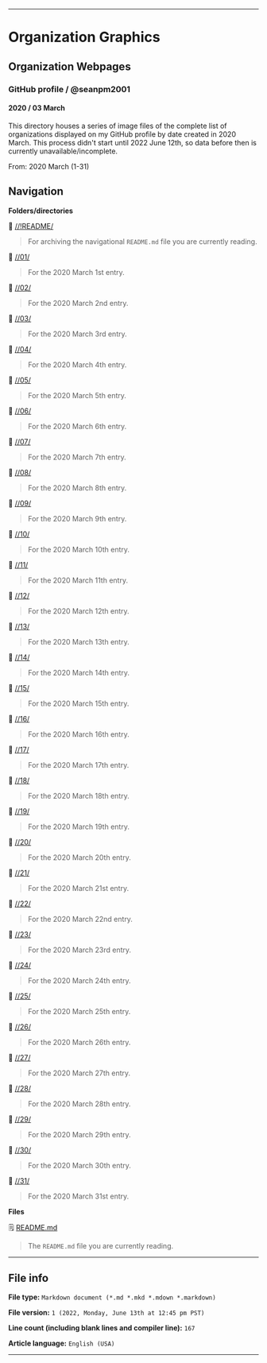 
***

# Organization Graphics

## Organization Webpages

### GitHub profile / @seanpm2001

#### 2020 / 03 March

This directory houses a series of image files of the complete list of organizations displayed on my GitHub profile by date created in 2020 March. This process didn't start until 2022 June 12th, so data before then is currently unavailable/incomplete.

From: 2020 March (1-31)

## Navigation

**Folders/directories**

📁 [//!README/](/OrganizationGraphics/Organization_webpages/GitHub_Profile/@seanpm2001/2020/03_March/!README/)

> For archiving the navigational `README.md` file you are currently reading.

📁 [//01/](/OrganizationGraphics/Organization_webpages/GitHub_Profile/@seanpm2001/2020/03_March/01/)

> For the 2020 March 1st entry.

📁 [//02/](/OrganizationGraphics/Organization_webpages/GitHub_Profile/@seanpm2001/2020/03_March/02/)

> For the 2020 March 2nd entry.

📁 [//03/](/OrganizationGraphics/Organization_webpages/GitHub_Profile/@seanpm2001/2020/03_March/03/)

> For the 2020 March 3rd entry.

📁 [//04/](/OrganizationGraphics/Organization_webpages/GitHub_Profile/@seanpm2001/2020/03_March/04/)

> For the 2020 March 4th entry.

📁 [//05/](/OrganizationGraphics/Organization_webpages/GitHub_Profile/@seanpm2001/2020/03_March/05/)

> For the 2020 March 5th entry.

📁 [//06/](/OrganizationGraphics/Organization_webpages/GitHub_Profile/@seanpm2001/2020/03_March/06/)

> For the 2020 March 6th entry.

📁 [//07/](/OrganizationGraphics/Organization_webpages/GitHub_Profile/@seanpm2001/2020/03_March/07/)

> For the 2020 March 7th entry.

📁 [//08/](/OrganizationGraphics/Organization_webpages/GitHub_Profile/@seanpm2001/2020/03_March/08/)

> For the 2020 March 8th entry.

📁 [//09/](/OrganizationGraphics/Organization_webpages/GitHub_Profile/@seanpm2001/2020/03_March/09/)

> For the 2020 March 9th entry.

📁 [//10/](/OrganizationGraphics/Organization_webpages/GitHub_Profile/@seanpm2001/2020/03_March/10/)

> For the 2020 March 10th entry.

📁 [//11/](/OrganizationGraphics/Organization_webpages/GitHub_Profile/@seanpm2001/2020/03_March/11/)

> For the 2020 March 11th entry.

📁 [//12/](/OrganizationGraphics/Organization_webpages/GitHub_Profile/@seanpm2001/2020/03_March/12/)

> For the 2020 March 12th entry.

📁 [//13/](/OrganizationGraphics/Organization_webpages/GitHub_Profile/@seanpm2001/2020/03_March/13/)

> For the 2020 March 13th entry.

📁 [//14/](/OrganizationGraphics/Organization_webpages/GitHub_Profile/@seanpm2001/2020/03_March/14/)

> For the 2020 March 14th entry.

📁 [//15/](/OrganizationGraphics/Organization_webpages/GitHub_Profile/@seanpm2001/2020/03_March/15/)

> For the 2020 March 15th entry.

📁 [//16/](/OrganizationGraphics/Organization_webpages/GitHub_Profile/@seanpm2001/2020/03_March/16/)

> For the 2020 March 16th entry.

📁 [//17/](/OrganizationGraphics/Organization_webpages/GitHub_Profile/@seanpm2001/2020/03_March/17/)

> For the 2020 March 17th entry.

📁 [//18/](/OrganizationGraphics/Organization_webpages/GitHub_Profile/@seanpm2001/2020/03_March/18/)

> For the 2020 March 18th entry.

📁 [//19/](/OrganizationGraphics/Organization_webpages/GitHub_Profile/@seanpm2001/2020/03_March/19/)

> For the 2020 March 19th entry.

📁 [//20/](/OrganizationGraphics/Organization_webpages/GitHub_Profile/@seanpm2001/2020/03_March/20/)

> For the 2020 March 20th entry.

📁 [//21/](/OrganizationGraphics/Organization_webpages/GitHub_Profile/@seanpm2001/2020/03_March/21/)

> For the 2020 March 21st entry.

📁 [//22/](/OrganizationGraphics/Organization_webpages/GitHub_Profile/@seanpm2001/2020/03_March/22/)

> For the 2020 March 22nd entry.

📁 [//23/](/OrganizationGraphics/Organization_webpages/GitHub_Profile/@seanpm2001/2020/03_March/23/)

> For the 2020 March 23rd entry.

📁 [//24/](/OrganizationGraphics/Organization_webpages/GitHub_Profile/@seanpm2001/2020/03_March/24/)

> For the 2020 March 24th entry.

📁 [//25/](/OrganizationGraphics/Organization_webpages/GitHub_Profile/@seanpm2001/2020/03_March/25/)

> For the 2020 March 25th entry.

📁 [//26/](/OrganizationGraphics/Organization_webpages/GitHub_Profile/@seanpm2001/2020/03_March/26/)

> For the 2020 March 26th entry.

📁 [//27/](/OrganizationGraphics/Organization_webpages/GitHub_Profile/@seanpm2001/2020/03_March/27/)

> For the 2020 March 27th entry.

📁 [//28/](/OrganizationGraphics/Organization_webpages/GitHub_Profile/@seanpm2001/2020/03_March/28/)

> For the 2020 March 28th entry.

📁 [//29/](/OrganizationGraphics/Organization_webpages/GitHub_Profile/@seanpm2001/2020/03_March/29/)

> For the 2020 March 29th entry.

📁 [//30/](/OrganizationGraphics/Organization_webpages/GitHub_Profile/@seanpm2001/2020/03_March/30/)

> For the 2020 March 30th entry.

📁 [//31/](/OrganizationGraphics/Organization_webpages/GitHub_Profile/@seanpm2001/2020/03_March/31/)

> For the 2020 March 31st entry.

**Files**

🗒️ [README.md](/OrganizationGraphics/Organization_webpages/GitHub_Profile/@seanpm2001/2020/03_March/README.md)

> The `README.md` file you are currently reading.

***

## File info

**File type:** `Markdown document (*.md *.mkd *.mdown *.markdown)`

**File version:** `1 (2022, Monday, June 13th at 12:45 pm PST)`

**Line count (including blank lines and compiler line):** `167`

**Article language:** `English (USA)`

***
